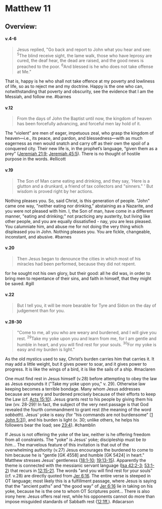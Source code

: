 # Matthew 11

## Overview:



#### v.4-6
>Jesus replied, "Go back and report to John what you hear and see: <sup>5</sup>The blind receive sight, the lame walk, those who have leprosy are cured, the deaf hear, the dead are raised, and the good news is preached to the poor. <sup>6</sup>And blessed is he who does not take offense at Me.”

That is, happy is he who shall not take offence at my poverty and lowliness of life, so as to reject me and my doctrine. Happy is the one who can, notwithstanding that poverty and obscurity, see the evidence that I am the Messiah, and follow me.
#barnes

#### v.12
>From the days of John the Baptist until now, the kingdom of heaven has been forcefully advancing, and forceful men lay hold of it.

The “violent” are men of eager, impetuous zeal, who grasp the kingdom of heaven—i.e., its peace, and pardon, and blessedness—with as much eagerness as men would snatch and carry off as their own the spoil of a conquered city. Their new life is, in the prophet’s language, “given them as a prey” ([Jeremiah 21:9](Jeremiah21.md#v.9); [Jeremiah 45:5](Jeremiah45.md#v.5)). There is no thought of hostile purpose in the words.
#ellicott 

#### v.19
>The Son of Man came eating and drinking, and they say, 'Here is a glutton and a drunkard, a friend of tax collectors and "sinners." ' But wisdom is proved right by her actions.

Nothing pleases you. So, said Christ, is this generation of people. "John" came one way, "neither eating nor drinking," abstaining as a Nazarite, and you were not pleased with him. I, the Son of man, have come in a different manner, "eating and drinking;" not practicing any austerity, but living like other people, and you are equally dissatisfied - nay, you are less pleased. You calumniate him, and abuse me for not doing the very thing which displeased you in John. Nothing pleases you. You are fickle, changeable, inconstant, and abusive.
#barnes 

#### v.20
>Then Jesus began to denounce the cities in which most of his miracles had been performed, because they did not repent.

for he sought not his own glory, but their good: all he did was, in order to bring men to repentance of their sins, and faith in himself, that they might be saved.
#gill 

#### v.22
>But I tell you, it will be more bearable for Tyre and Sidon on the day of judgement than for you.

#### v.28-30
>"Come to me, all you who are weary and burdened, and I will give you rest. <sup>29</sup>Take my yoke upon you and learn from me, for I am gentle and humble in heart, and you will find rest for your souls. <sup>30</sup>For my yoke is easy and my burden is light."

As the old mystics used to say, Christ’s burden carries him that carries it. It may add a little weight, but it gives power to soar, and it gives power to progress. It is like the wings of a bird, it is like the sails of a ship.
#maclaren 

One must find rest in Jesus himself (v.28) before attempting to obey the law as Jesus expounds it ("Take my yoke upon you," v. 29). Otherwise law keeping becomes a terrible bondage. Many whom Jesus addresses because are weary and burdened precisely because of their efforts to keep the Law (cf. [Acts 15:10](Acts15#v.10)). Jesus grants rest to his people by giving them his law (vv. 28-29)! In fact, the subject of the very next passage is that God revealed the fourth commandment to grant rest (the meaning of the word *sabbath*). Jesus' yoke is easy (for "his commands are not burdensome" \[[1 John 5:3](1John5#v.3)\]), and his burden is light (v. 30; unlike others, he helps his followers bear the load; see [23:4](Matthew23#v.4)).
#chamblin

If Jesus is not offering the yoke of the law, neither is he offering freedom from all constraints. The "yoke" is Jesus' yoke; discipleship must be *to him*...
The marvelous feature of this invitation is that out of the overwhelming authority (v.27) Jesus encourages the burdened to come to him because he is "gentle \[GK 4558\] and humble \[GK 5424\] in heart." Matthew stresses Jesus' gentleness ([18:1-10](Matthew18); [19:13-15](Matthew19#v.13-15)). Apparently the theme is connected with the messianic servant language ([Isa 42:2-3](Isaiah42#v.2-3); [53:1-2](Isaiah53#v.1-2)) that recurs in [12:15-21](Matthew12).
The words "and you will find rest for your souls" (cf. v.28) are directly quoted from [Jer 6:16](Jeremiah6#v.16). The entire verse is steeped in OT language; most likely this is a fulfillment passage, where Jesus is saying that the "ancient paths" and "the good way" of [Jer 6:16](Jeremiah6#v.16) lie in taking on his yoke, because he is the one to whom OT Scriptures point... There is also irony here: Jesus offers real rest, while his opponents cannot do more than impose misguided standards of Sabbath rest ([12:1ff.](Matthew12)).
#dacarson 

